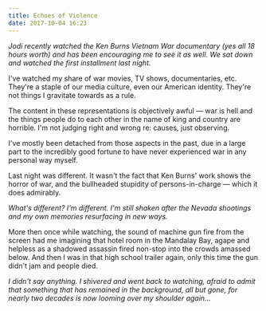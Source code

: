 ```yaml
---
title: Echoes of Violence
date: 2017-10-04 16:23
---
```


_Jodi recently watched the Ken Burns Vietnam War documentary (yes all 18 hours worth) and has been encouraging me to see it as well. We sat down and watched the first installment last night._

I've watched my share of war movies, TV shows, documentaries, etc. They're a staple of our media culture, even our American identity. They're not things I gravitate towards as a rule.

The content in these representations is objectively awful — war is hell and the things people do to each other in the name of king and country are horrible. I'm not judging right and wrong re: causes, just observing.

I've mostly been detached from those aspects in the past, due in a large part to the incredibly good fortune to have never experienced war in any personal way myself.

Last night was different. It wasn't the fact that Ken Burns' work shows the horror of war, and the bullheaded stupidity of persons-in-charge —  which it does admirably.

_What's different? I'm different. I'm still shaken after the Nevada shootings and my own memories resurfacing in new ways._

More then once while watching, the sound of machine gun fire from the screen had me imagining that hotel room in the Mandalay Bay, agape and helpless as a shadowed assassin fired non-stop into the crowds amassed below. And then I was in that high school trailer again, only this time the gun didn't jam and people died.

_I didn't say anything. I shivered and went back to watching, afraid to admit that something that has remained in the background, all but gone, for nearly two decades is now looming over my shoulder again..._

